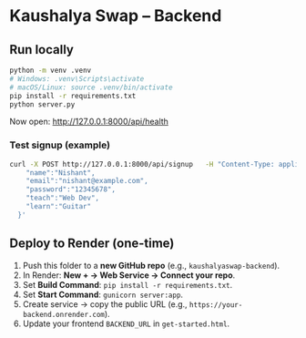 # Kaushalya Swap – Backend

## Run locally
```bash
python -m venv .venv
# Windows: .venv\Scripts\activate
# macOS/Linux: source .venv/bin/activate
pip install -r requirements.txt
python server.py
```
Now open: http://127.0.0.1:8000/api/health

### Test signup (example)
```bash
curl -X POST http://127.0.0.1:8000/api/signup   -H "Content-Type: application/json"   -d '{
    "name":"Nishant",
    "email":"nishant@example.com",
    "password":"12345678",
    "teach":"Web Dev",
    "learn":"Guitar"
  }'
```

## Deploy to Render (one-time)
1. Push this folder to a **new GitHub repo** (e.g., `kaushalyaswap-backend`).
2. In Render: **New + → Web Service → Connect your repo**.
3. Set **Build Command**: `pip install -r requirements.txt`.
4. Set **Start Command**: `gunicorn server:app`.
5. Create service → copy the public URL (e.g., `https://your-backend.onrender.com`).
6. Update your frontend `BACKEND_URL` in `get-started.html`.
